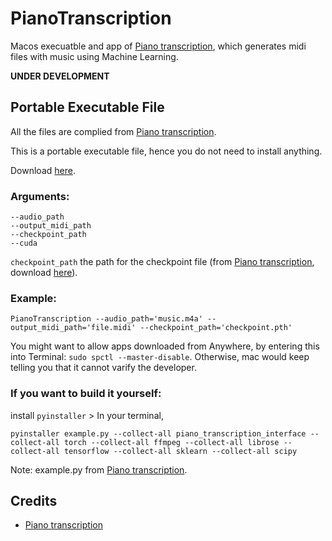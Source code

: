 # PianoTranscription
Macos execuatble and app of [Piano transcription](https://github.com/bytedance/piano_transcription), which generates midi files with music using Machine Learning.

**UNDER DEVELOPMENT**

## Portable Executable File
All the files are complied from [Piano transcription](https://github.com/bytedance/piano_transcription).

This is a portable executable file, hence you do not need to install anything.

Download [here](https://github.com/Vaida12345/PianoTranscription/releases/tag/executable).

### Arguments:
```
--audio_path
--output_midi_path
--checkpoint_path
--cuda
```
`checkpoint_path` the path for the checkpoint file (from [Piano transcription](https://github.com/bytedance/piano_transcription), download [here](https://github.com/Vaida12345/PianoTranscription/releases/tag/executable)).

### Example:
`PianoTranscription --audio_path='music.m4a' --output_midi_path='file.midi' --checkpoint_path='checkpoint.pth'`

You might want to allow apps downloaded from Anywhere, by entering this into Terminal: `sudo spctl --master-disable`. Otherwise, mac would keep telling you that it cannot varify the developer.

### If you want to build it yourself:

install `pyinstaller` > In your terminal, 

`pyinstaller example.py --collect-all piano_transcription_interface --collect-all torch --collect-all ffmpeg --collect-all librose --collect-all tensorflow --collect-all sklearn --collect-all scipy`

Note: example.py from [Piano transcription](https://github.com/bytedance/piano_transcription).

## Credits
- [Piano transcription](https://github.com/bytedance/piano_transcription)
